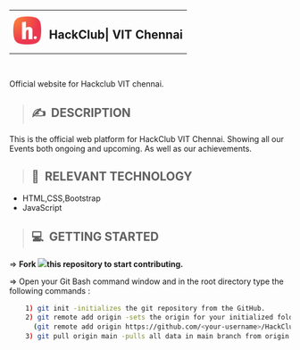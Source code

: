 
<table class="table table-sm">
    <tr>
        <td>
            <a href="http://hackclub.tech/">
            <img width="50" height="50" src='https://github.com/HackclubVIT/HackClub-Website/blob/main/assests/output-onlinepngtools.png'>
            </a>
        </td>
        <td><h2><b>HackClub| VIT Chennai</b></h2></td>
    </tr>
</table>
<br>

Official website for Hackclub VIT chennai.

>## ✍&nbsp; DESCRIPTION
This is the official web platform for HackClub VIT Chennai. Showing all our Events both ongoing and upcoming. As well as our achievements. 

>## 📂&nbsp; RELEVANT TECHNOLOGY
* HTML,CSS,Bootstrap
* JavaScript

>## 💻&nbsp; GETTING STARTED

=> **Fork <a href="https://github.com/HackclubVIT/HackClub-Website"><img src="https://img.icons8.com/ios/24/000000/code-fork.png"></a>this repository to start contributing.**

=> Open your Git Bash command window and in the root directory type the following commands :
```bash
    1) git init -initializes the git repository from the GitHub. 
    2) git remote add origin -sets the origin for your initialized folder
      (git remote add origin https://github.com/<your-username>/HackClub-Website)
    3) git pull origin main -pulls all data in main branch from origin into your local machine
